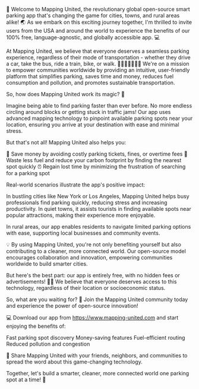 🎉 Welcome to Mapping United, the revolutionary global open-source smart parking app that's changing the game for cities, towns, and rural areas alike! 🌏 As we embark on this exciting journey together, I'm thrilled to invite users from the USA and around the world to experience the benefits of our 100% free, language-agnostic, and globally accessible app. 💻

At Mapping United, we believe that everyone deserves a seamless parking experience, regardless of their mode of transportation - whether they drive a car, take the bus, ride a train, bike, or walk. 🚗🚌🚂🚴‍♂️🚶‍♀️ We're on a mission to empower communities worldwide by providing an intuitive, user-friendly platform that simplifies parking, saves time and money, reduces fuel consumption and pollution, and promotes sustainable transportation.

So, how does Mapping United work its magic? 🎩

Imagine being able to find parking faster than ever before. No more endless circling around blocks or getting stuck in traffic jams! Our app uses advanced mapping technology to pinpoint available parking spots near your location, ensuring you arrive at your destination with ease and minimal stress.

But that's not all! Mapping United also helps you:

💸 Save money by avoiding costly parking tickets, fines, or overtime fees
🌟 Waste less fuel and reduce your carbon footprint by finding the nearest spot quickly
⏰ Regain lost time by minimizing the frustration of searching for a parking spot

Real-world scenarios illustrate the app's positive impact:

In bustling cities like New York or Los Angeles, Mapping United helps busy professionals find parking quickly, reducing stress and increasing productivity. In quiet towns, it assists tourists in finding available spots near popular attractions, making their experience more enjoyable.

In rural areas, our app enables residents to navigate limited parking options with ease, supporting local businesses and community events.

💡 By using Mapping United, you're not only benefiting yourself but also contributing to a cleaner, more connected world. Our open-source model encourages collaboration and innovation, empowering communities worldwide to build smarter cities.

But here's the best part: our app is entirely free, with no hidden fees or advertisements! 🙅‍♂️ We believe that everyone deserves access to this technology, regardless of their location or socioeconomic status.

So, what are you waiting for? 🎉 Join the Mapping United community today and experience the power of open-source innovation!

💻 Download our app from https://www.mapping-united.com and start enjoying the benefits of:

Fast parking spot discovery
Money-saving features
Fuel-efficient routing
Reduced pollution and congestion

📢 Share Mapping United with your friends, neighbors, and communities to spread the word about this game-changing technology.

Together, let's build a smarter, cleaner, more connected world one parking spot at a time! 🌟